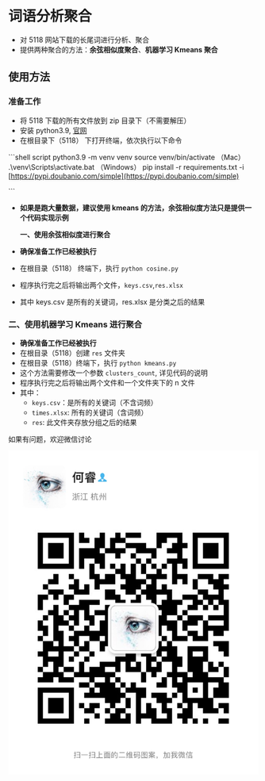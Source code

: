 # 词语分析聚合

* 对 5118 网站下载的长尾词进行分析、聚合
* 提供两种聚合的方法：**余弦相似度聚合**、**机器学习 Kmeans 聚合**

## 使用方法

### 准备工作

* 将 5118 下载的所有文件放到 zip 目录下（不需要解压）
* 安装 python3.9, [官网](https://www.python.org/downloads/release/python-390/)
* 在根目录下（5118） 下打开终端，依次执行以下命令

\`\`\`shell script python3.9 -m venv venv source venv/bin/activate （Mac） .\venv\Scripts\activate.bat （Windows） pip install -r requirements.txt -i [https://pypi.doubanio.com/simple](https://pypi.doubanio.com/simple)

\`\`\`

* **如果是跑大量数据，建议使用 kmeans 的方法，余弦相似度方法只是提供一个代码实现示例**

  **一、使用余弦相似度进行聚合**

* **确保准备工作已经被执行**
* 在根目录（5118） 终端下，执行 `python cosine.py`
* 程序执行完之后将输出两个文件，`keys.csv`,`res.xlsx`
* 其中 keys.csv 是所有的关键词，res.xlsx 是分类之后的结果

### 二、使用机器学习 Kmeans 进行聚合

* **确保准备工作已经被执行**
* 在根目录（5118）创建 `res` 文件夹
* 在根目录（5118）终端下，执行 `python kmeans.py`
* 这个方法需要修改一个参数 `clusters_count`, 详见代码的说明
* 程序执行完之后将输出两个文件和一个文件夹下的 n 文件
* 其中：
  * `keys.csv`：是所有的关键词（不含词频）
  * `times.xlsx`: 所有的关键词（含词频）
  * `res`: 此文件夹存放分组之后的结果

如果有问题，欢迎微信讨论

![](../../.gitbook/assets/Wechat.jpeg)

